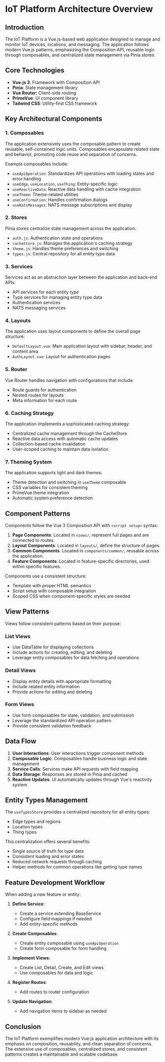 # IoT Platform Architecture Overview

## Introduction

The IoT Platform is a Vue.js-based web application designed to manage and monitor IoT devices, locations, and messaging. The application follows modern Vue.js patterns, emphasizing the Composition API, reusable logic through composables, and centralized state management via Pinia stores.

## Core Technologies

- **Vue.js 3**: Framework with Composition API
- **Pinia**: State management library
- **Vue Router**: Client-side routing
- **PrimeVue**: UI component library
- **Tailwind CSS**: Utility-first CSS framework

## Key Architectural Components

### 1. Composables

The application extensively uses the composable pattern to create reusable, self-contained logic units. Composables encapsulate related state and behavior, promoting code reuse and separation of concerns.

Example composables include:
- `useApiOperation`: Standardizes API operations with loading states and error handling
- `useEdge`, `useLocation`, `useThing`: Entity-specific logic
- `useReactiveData`: Reactive data handling with cache integration
- `useTheme`: Theme-related utilities
- `useConfirmation`: Handles confirmation dialogs
- `useNatsMessages`: NATS message subscriptions and display

### 2. Stores

Pinia stores centralize state management across the application:

- `auth.js`: Authentication state and operations
- `cacheStore.js`: Manages the application's caching strategy
- `theme.js`: Handles theme preferences and switching
- `types.js`: Central repository for all entity type data

### 3. Services

Services act as an abstraction layer between the application and back-end APIs:

- API services for each entity type
- Type services for managing entity type data
- Authentication services
- NATS messaging services

### 4. Layouts

The application uses layout components to define the overall page structure:
- `DefaultLayout.vue`: Main application layout with sidebar, header, and content area
- `AuthLayout.vue`: Layout for authentication pages

### 5. Router

Vue Router handles navigation with configurations that include:
- Route guards for authentication
- Nested routes for layouts
- Meta information for each route

### 6. Caching Strategy

The application implements a sophisticated caching strategy:
- Centralized cache management through the CacheStore
- Reactive data access with automatic cache updates
- Collection-based cache invalidation
- User-scoped caching to maintain data isolation

### 7. Theming System

The application supports light and dark themes:
- Theme detection and switching in `useTheme` composable
- CSS variables for consistent theming
- PrimeVue theme integration
- Automatic system preference detection

## Component Patterns

Components follow the Vue 3 Composition API with `<script setup>` syntax:

1. **Page Components**: Located in `views/`, represent full pages and are connected to routes.
2. **Layout Components**: Located in `layouts/`, define the structure of pages.
3. **Common Components**: Located in `components/common/`, reusable across the application.
4. **Feature Components**: Located in feature-specific directories, used within specific features.

Components use a consistent structure:
- Template with proper HTML semantics
- Script setup with composable integration
- Scoped CSS when component-specific styles are needed

## View Patterns

Views follow consistent patterns based on their purpose:

### List Views
- Use DataTable for displaying collections
- Include actions for creating, editing, and deleting
- Leverage entity composables for data fetching and operations

### Detail Views
- Display entity details with appropriate formatting
- Include related entity information
- Provide actions for editing and deleting

### Form Views 
- Use form composables for state, validation, and submission
- Leverage the standardized API operation pattern
- Provide consistent validation feedback

## Data Flow

1. **User Interactions**: User interactions trigger component methods
2. **Composable Logic**: Composables handle business logic and state management
3. **Service Calls**: Services make API requests with field mapping
4. **Data Storage**: Responses are stored in Pinia and cached
5. **Reactive Updates**: UI automatically updates through Vue's reactivity system

## Entity Types Management

The `useTypesStore` provides a centralized repository for all entity types:
- Edge types and regions
- Location types
- Thing types

This centralization offers several benefits:
- Single source of truth for type data
- Consistent loading and error states
- Reduced network requests through caching
- Helper methods for common operations like getting type names

## Feature Development Workflow

When adding a new feature or entity:

1. **Define Service**:
   - Create a service extending BaseService
   - Configure field mappings if needed
   - Add entity-specific methods

2. **Create Composables**:
   - Create entity composable using `useApiOperation`
   - Create form composable for form handling

3. **Implement Views**:
   - Create List, Detail, Create, and Edit views
   - Use composables for data and logic

4. **Register Routes**:
   - Add routes to router configuration

5. **Update Navigation**:
   - Add navigation items to sidebar as needed

## Conclusion

The IoT Platform exemplifies modern Vue.js application architecture with its emphasis on composition, reusability, and clean separation of concerns. The extensive use of composables, centralized stores, and consistent patterns creates a maintainable and scalable codebase.
